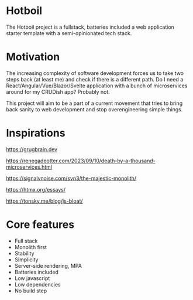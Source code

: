 # Hotboil
The Hotboil project is a fullstack, batteries included a web application starter template with a semi-opinionated tech stack.

# Motivation
The increasing complexity of software development forces us to take two steps back (at least me) and check if there is a different path.
Do I need a React/Angular/Vue/Blazor/Svelte application with a bunch of microservices around for my CRUDish app? Probably not.

This project will aim to be a part of a current movement that tries to bring back sanity to web development and stop overengineering simple things.

# Inspirations

https://grugbrain.dev

https://renegadeotter.com/2023/09/10/death-by-a-thousand-microservices.html

https://signalvnoise.com/svn3/the-majestic-monolith/

https://htmx.org/essays/

https://tonsky.me/blog/js-bloat/

# Core features
* Full stack
* Monolith first
* Stability
* Simplicity
* Server-side rendering, MPA
* Batteries included
* Low javascript
* Low dependencies
* No build step

